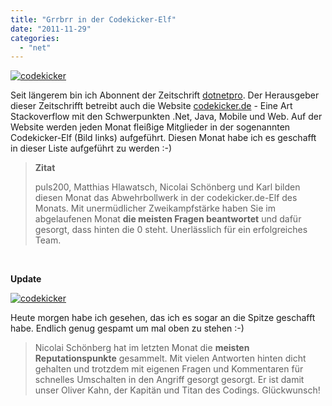 ```yaml
---
title: "Grrbrr in der Codekicker-Elf"
date: "2011-11-29"
categories: 
  - "net"
---
```


[![](/blog/images/codekicker-150x150.jpg "codekicker")](http://blog.grrbrr.de/wp-content/uploads/2011/11/codekicker.jpg)

Seit längerem bin ich Abonnent der Zeitschrift [dotnetpro](http://www.dotnetpro.de/). Der Herausgeber dieser Zeitschrifft betreibt auch die Website [codekicker.de](http://codekicker.de) - Eine Art Stackoverflow mit den Schwerpunkten .Net, Java, Mobile und Web. Auf der Website werden jeden Monat fleißige Mitglieder in der sogenannten Codekicker-Elf (Bild links) aufgeführt. Diesen Monat habe ich es geschafft in dieser Liste aufgeführt zu werden :-)

> **Zitat**
> 
> puls200, Matthias Hlawatsch, Nicolai Schönberg und Karl bilden diesen Monat das Abwehrbollwerk in der codekicker.de-Elf des Monats. Mit unermüdlicher Zweikampfstärke haben Sie im abgelaufenen Monat **die meisten Fragen beantwortet** und dafür gesorgt, dass hinten die 0 steht. Unerlässlich für ein erfolgreiches Team.

 

**Update**

[![](/blog/images/codekicker1-150x150.jpg "codekicker")](http://blog.grrbrr.de/wp-content/uploads/2011/11/codekicker1.jpg)

Heute morgen habe ich gesehen, das ich es sogar an die Spitze geschafft habe. Endlich genug gespamt um mal oben zu stehen :-)

> Nicolai Schönberg hat im letzten Monat die **meisten Reputationspunkte** gesammelt. Mit vielen Antworten hinten dicht gehalten und trotzdem mit eigenen Fragen und Kommentaren für schnelles Umschalten in den Angriff gesorgt gesorgt. Er ist damit unser Oliver Kahn, der Kapitän und Titan des Codings. Glückwunsch!
